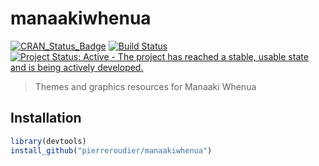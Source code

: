 # manaakiwhenua

[![CRAN_Status_Badge](http://www.r-pkg.org/badges/version/manaakiwhenua)](https://cran.r-project.org/package=manaakiwhenua)
[![Build Status](https://travis-ci.org/pierreroudier/manaakiwhenua.svg?branch=master)](https://travis-ci.org/pierreroudier/manaakiwhenua)
[![Project Status: Active - The project has reached a stable, usable state and is being actively developed.](http://www.repostatus.org/badges/latest/active.svg)](http://www.repostatus.org/#active)

> Themes and graphics resources for Manaaki Whenua

## Installation

```r
library(devtools)
install_github("pierreroudier/manaakiwhenua")
```